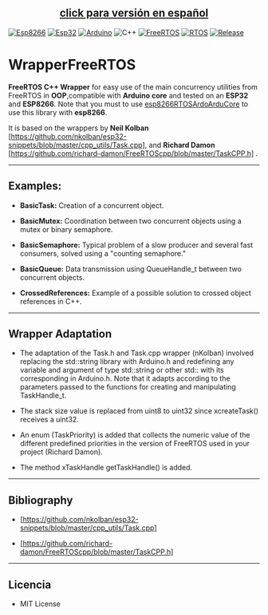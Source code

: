 <center>

## [click para versión en español](https://github.com/alexCajas/WrapperFreeRTOS/blob/main/SpanishReadme.md)

</center>


[![Esp8266](https://img.shields.io/badge/soc-ESP8266-green)](https://www.espressif.com/en/products/socs/esp8266)
[![Esp32](https://img.shields.io/badge/soc-ESP32-orange)]()
[![Arduino](https://img.shields.io/badge/platform-Arduino-green)](https://www.arduino.cc/)
![C++](https://img.shields.io/badge/-C%2B%2B-red)
[![FreeRTOS](https://img.shields.io/badge/-FreeRTOS-blue)](https://github.com/espressif/ESP8266_RTOS_SDK)
[![RTOS](https://img.shields.io/badge/-RTOS-blue)](https://github.com/espressif/ESP8266_RTOS_SDK)
[![Release](https://img.shields.io/github/v/release/alexCajas/WrapperFreeRTOS)](https://github.com/alexCajas/WrapperFreeRTOS/releases/latest)

# WrapperFreeRTOS

**FreeRTOS C++ Wrapper** for easy use of the main concurrency utilities from FreeRTOS in **OOP**,compatible with **Arduino core** and tested on an  **ESP32** and **ESP8266**. Note that you must to use [esp8266RTOSArdoArduCore](https://github.com/alexCajas/esp8266RTOSArduCore) to use this library with **esp8266**.

It is based on the wrappers by **Neil Kolban** [https://github.com/nkolban/esp32-snippets/blob/master/cpp_utils/Task.cpp], and **Richard Damon** [https://github.com/richard-damon/FreeRTOScpp/blob/master/TaskCPP.h] .

---

## Examples:

* **BasicTask:** Creation of a concurrent object.

* **BasicMutex:** Coordination between two concurrent objects using a mutex or binary semaphore.

* **BasicSemaphore:** Typical problem of a slow producer and several fast consumers, solved using a "counting semaphore."

* **BasicQueue:** Data transmission using QueueHandle_t between two concurrent objects.  

* **CrossedReferences:** Example of a possible solution to crossed object references in C++.

---

## Wrapper Adaptation

* The adaptation of the Task.h and Task.cpp wrapper (nKolban) involved replacing the std::string library with Arduino.h and redefining any variable and argument of type std::string or other std:: with its corresponding in Arduino.h. Note that it adapts according to the parameters passed to the functions for creating and manipulating TaskHandle_t.

* The stack size value is replaced from uint8 to uint32 since xcreateTask() receives a uint32.

* An enum (TaskPriority) is added that collects the numeric value of the different predefined priorities in the version of FreeRTOS used in your project (Richard Damon).

* The method xTaskHandle getTaskHandle() is added.

---

## Bibliography

* [https://github.com/nkolban/esp32-snippets/blob/master/cpp_utils/Task.cpp]

* [https://github.com/richard-damon/FreeRTOScpp/blob/master/TaskCPP.h]


---

## Licencia
* MIT License
